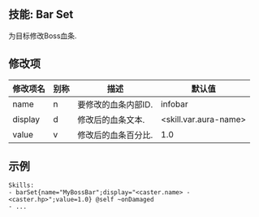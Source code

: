 技能: Bar Set
--------------------------

为目标修改Boss血条.

修改项
----------

| 修改项名 | 别称    | 描述                                                                                                    | 默认值 |
|-----------|------------|----------------------------------------------------------------------------------------------------------------|---------------|
| name      | n       | 要修改的血条内部ID.                                | infobar                     |
| display   | d       | 修改后的血条文本.                          | &lt;skill.var.aura-name&gt; |
| value     | v       | 修改后的血条百分比. | 1.0                         |

示例
--------

    Skills:
    - barSet{name="MyBossBar";display="<caster.name> - <caster.hp>";value=1.0} @self ~onDamaged
    - ...